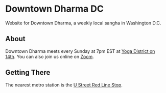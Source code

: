 # Downtown Dharma DC

Website for Downtown Dharma, a weekly local sangha in Washington D.C.

## About

Downtown Dharma meets every Sunday at 7pm EST at [Yoga District on 14th](https://goo.gl/maps/mnCS12etGDEZ4PhR9). You can also join us online on [Zoom](https://zoom.us/j/466237117?pwd=cGxHaTJlTVhBdldVSk8weDZuSW5udz09).

## Getting There

The nearest metro station is the [U Street Red Line Stop](https://goo.gl/maps/QtDT1dvPUdfJkXFM7).
